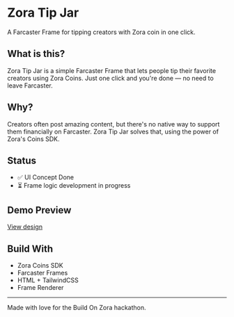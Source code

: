 # Zora Tip Jar

A Farcaster Frame for tipping creators with Zora coin in one click.

## What is this?

Zora Tip Jar is a simple Farcaster Frame that lets people tip their favorite creators using Zora Coins. Just one click and you're done — no need to leave Farcaster.

## Why?

Creators often post amazing content, but there's no native way to support them financially on Farcaster. Zora Tip Jar solves that, using the power of Zora's Coins SDK.

## Status

- ✅ UI Concept Done
- ⏳ Frame logic development in progress

## Demo Preview

[View design](https://docs.google.com/document/d/1bKt-bW0qKMUzw2oLuUuB7I7JfTxgFXWkgPKUq-NWugA/edit?usp=sharing)

## Build With

- Zora Coins SDK
- Farcaster Frames
- HTML + TailwindCSS
- Frame Renderer

---

Made with love for the Build On Zora hackathon.
